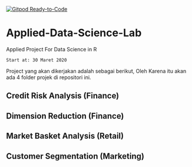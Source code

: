 [![Gitpod Ready-to-Code](https://img.shields.io/badge/Gitpod-Ready--to--Code-blue?logo=gitpod)](https://gitpod.io/#https://github.com/mashanz/Applied-Data-Science-Lab) 

# Applied-Data-Science-Lab
Applied Project For Data Science in R

```
Start at: 30 Maret 2020
```

Project yang akan dikerjakan adalah sebagai berikut, Oleh Karena itu akan ada 4 folder projek di repositori ini.

## Credit Risk Analysis (Finance)

## Dimension Reduction (Finance)

## Market Basket Analysis (Retail)

## Customer Segmentation (Marketing)
